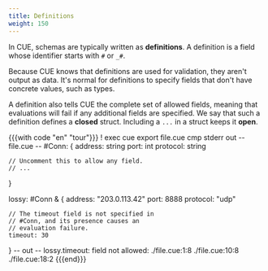 ```yaml
---
title: Definitions
weight: 150
---
```


In CUE, schemas are typically written as **definitions**.
A definition is a field whose identifier starts with `#` or `_#`.

Because CUE knows that definitions are used for validation,
they aren't output as data.
It's normal for definitions to specify fields that don't have concrete values,
such as types.

A definition also tells CUE the complete set of allowed fields,
meaning that evaluations will fail if any additional fields are specified.
We say that such a definition defines a  **closed** struct.
Including a `...` in a struct keeps it **open**.

{{{with code "en" "tour"}}}
! exec cue export file.cue
cmp stderr out
-- file.cue --
#Conn: {
	address:  string
	port:     int
	protocol: string

	// Uncomment this to allow any field.
	// ...
}

lossy: #Conn & {
	address:  "203.0.113.42"
	port:     8888
	protocol: "udp"

	// The timeout field is not specified in
	// #Conn, and its presence causes an
	// evaluation failure.
	timeout: 30
}
-- out --
lossy.timeout: field not allowed:
    ./file.cue:1:8
    ./file.cue:10:8
    ./file.cue:18:2
{{{end}}}
